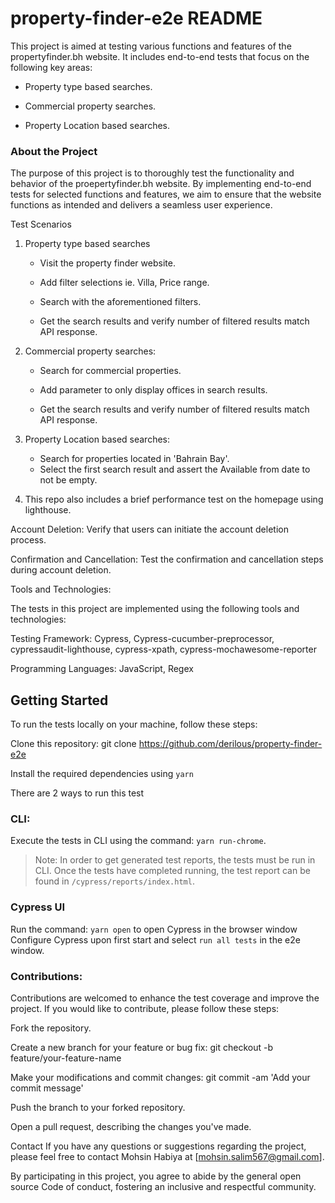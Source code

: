 # property-finder-e2e README

This project is aimed at testing various functions and features of the propertyfinder.bh website. It includes end-to-end tests that focus on the following key areas:

- Property type based searches.

- Commercial property searches.

- Property Location based searches.

### About the Project

The purpose of this project is to thoroughly test the functionality and behavior of the proepertyfinder.bh website. By implementing end-to-end tests for selected functions and features, we aim to ensure that the website functions as intended and delivers a seamless user experience.

Test Scenarios

1. Property type based searches

   - Visit the property finder website.

   - Add filter selections ie. Villa, Price range.

   - Search with the aforementioned filters.

   - Get the search results and verify number of filtered results match API response.

2. Commercial property searches:

   - Search for commercial properties.

   - Add parameter to only display offices in search results.

   - Get the search results and verify number of filtered results match API response.

3. Property Location based searches:

   - Search for properties located in 'Bahrain Bay'.
   - Select the first search result and assert the Available from date to not be empty.

4. This repo also includes a brief performance test on the homepage using lighthouse.

Account Deletion: Verify that users can initiate the account deletion process.

Confirmation and Cancellation: Test the confirmation and cancellation steps during account deletion.

Tools and Technologies:

The tests in this project are implemented using the following tools and technologies:

Testing Framework: Cypress, Cypress-cucumber-preprocessor, cypressaudit-lighthouse, cypress-xpath, cypress-mochawesome-reporter

Programming Languages: JavaScript, Regex

## Getting Started

To run the tests locally on your machine, follow these steps:

Clone this repository: git clone https://github.com/derilous/property-finder-e2e

Install the required dependencies using `yarn`

There are 2 ways to run this test

### CLI:

Execute the tests in CLI using the command: `yarn run-chrome`.

> Note: In order to get generated test reports, the tests must be run in CLI. Once the tests have completed running, the test report can be found in `/cypress/reports/index.html`.

### Cypress UI

Run the command: `yarn open` to open Cypress in the browser window
Configure Cypress upon first start and select `run all tests` in the e2e window.

### Contributions:

Contributions are welcomed to enhance the test coverage and improve the project. If you would like to contribute, please follow these steps:

Fork the repository.

Create a new branch for your feature or bug fix: git checkout -b feature/your-feature-name

Make your modifications and commit changes: git commit -am 'Add your commit message'

Push the branch to your forked repository.

Open a pull request, describing the changes you've made.

Contact
If you have any questions or suggestions regarding the project, please feel free to contact Mohsin Habiya at [mohsin.salim567@gmail.com].

By participating in this project, you agree to abide by the general open source Code of conduct, fostering an inclusive and respectful community.
